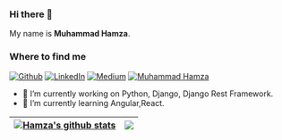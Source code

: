 ### Hi there 👋
My name is 
**Muhammad Hamza**.

<h3>Where to find me</h3>
<p><a href="https://github.com/thisishamza" target="_blank"><img alt="Github" src="https://img.shields.io/badge/GitHub-%2312100E.svg?&style=for-the-badge&logo=Github&logoColor=white" /></a> <a href="https://www.linkedin.com/in/muhammadhamza10" target="_blank"><img alt="LinkedIn" src="https://img.shields.io/badge/linkedin-%230077B5.svg?&style=for-the-badge&logo=linkedin&logoColor=white" /></a> <a href="https://medium.com" target="_blank"><img alt="Medium" src="https://img.shields.io/badge/medium-%2312100E.svg?&style=for-the-badge&logo=medium&logoColor=white" /></a> <a href="https://muhammad-hamza.netlify.app/" target="_blank"><img alt="Muhammad Hamza" src="https://img.shields.io/badge/MH-Muhammad%20Hamza-yellowgreen?style=for-the-badge&" /></a>
</p>

- 🔭 I’m currently working on Python, Django, Django Rest Framework.
- 🌱 I’m currently learning Angular,React.


| <a href="https://github-readme-stats.vercel.app/api?username=thisishamza&show_icons=true&include_all_commits=true&theme=highcontrast&hide_border=true&count_private=true"><img align="center" src="https://github-readme-stats.vercel.app/api?username=thisishamza&show_icons=true&include_all_commits=true&theme=highcontrast&hide_border=true&count_private=true" alt="Hamza's github stats" /></a> | <a href="https://github-readme-stats.vercel.app/api/top-langs/?username=thisishamza&layout=compact&theme=highcontrast&hide_border=true"><img align="center" src="https://github-readme-stats.vercel.app/api/top-langs/?username=thisishamza&layout=compact&theme=highcontrast&hide_border=true" /></a> |
| ------------- | ------------- |

<br />
